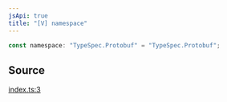 ```yaml
---
jsApi: true
title: "[V] namespace"
---
```


```ts
const namespace: "TypeSpec.Protobuf" = "TypeSpec.Protobuf";
```

## Source

[index.ts:3](https://github.com/markcowl/cadl/blob/1a6d2b70/packages/protobuf/src/index.ts#L3)
